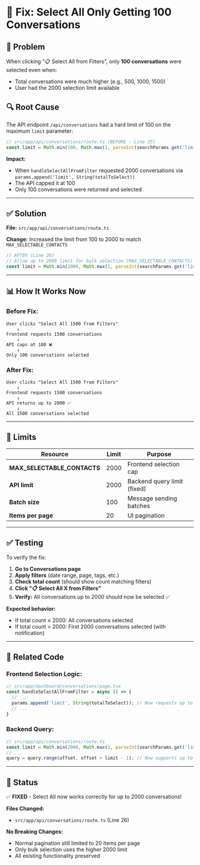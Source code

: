 # 🔧 Fix: Select All Only Getting 100 Conversations

## 🐛 Problem

When clicking "📋 Select All from Filters", only **100 conversations** were selected even when:
- Total conversations were much higher (e.g., 500, 1000, 1500)
- User had the 2000 selection limit available

## 🔍 Root Cause

The API endpoint `/api/conversations` had a hard limit of 100 on the maximum `limit` parameter:

```typescript
// src/app/api/conversations/route.ts (BEFORE - Line 25)
const limit = Math.min(100, Math.max(1, parseInt(searchParams.get('limit') || '20')));
```

**Impact:**
- When `handleSelectAllFromFilter` requested 2000 conversations via `params.append('limit', String(totalToSelect))`
- The API capped it at 100
- Only 100 conversations were returned and selected

---

## ✅ Solution

**File:** `src/app/api/conversations/route.ts`

**Change:** Increased the limit from 100 to 2000 to match `MAX_SELECTABLE_CONTACTS`

```typescript
// AFTER (Line 26)
// Allow up to 2000 limit for bulk selection (MAX_SELECTABLE_CONTACTS)
const limit = Math.min(2000, Math.max(1, parseInt(searchParams.get('limit') || '20')));
```

---

## 📊 How It Works Now

### Before Fix:
```
User clicks "Select All 1500 from Filters"
    ↓
Frontend requests 1500 conversations
    ↓
API caps at 100 ❌
    ↓
Only 100 conversations selected
```

### After Fix:
```
User clicks "Select All 1500 from Filters"
    ↓
Frontend requests 1500 conversations
    ↓
API returns up to 2000 ✅
    ↓
All 1500 conversations selected
```

---

## 🎯 Limits

| Resource | Limit | Purpose |
|----------|-------|---------|
| **MAX_SELECTABLE_CONTACTS** | 2000 | Frontend selection cap |
| **API limit** | 2000 | Backend query limit (fixed) |
| **Batch size** | 100 | Message sending batches |
| **Items per page** | 20 | UI pagination |

---

## ✅ Testing

To verify the fix:

1. **Go to Conversations page**
2. **Apply filters** (date range, page, tags, etc.)
3. **Check total count** (should show count matching filters)
4. **Click "📋 Select All X from Filters"**
5. **Verify:** All conversations up to 2000 should now be selected ✅

**Expected behavior:**
- If total count ≤ 2000: All conversations selected
- If total count > 2000: First 2000 conversations selected (with notification)

---

## 📝 Related Code

### Frontend Selection Logic:
```typescript
// src/app/dashboard/conversations/page.tsx
const handleSelectAllFromFilter = async () => {
  // ...
  params.append('limit', String(totalToSelect)); // Now requests up to 2000
  // ...
}
```

### Backend Query:
```typescript
// src/app/api/conversations/route.ts
const limit = Math.min(2000, Math.max(1, parseInt(searchParams.get('limit') || '20')));
// ...
query = query.range(offset, offset + limit - 1); // Now supports up to 2000
```

---

## 🚀 Status

✅ **FIXED** - Select All now works correctly for up to 2000 conversations!

**Files Changed:**
- `src/app/api/conversations/route.ts` (Line 26)

**No Breaking Changes:**
- Normal pagination still limited to 20 items per page
- Only bulk selection uses the higher 2000 limit
- All existing functionality preserved
